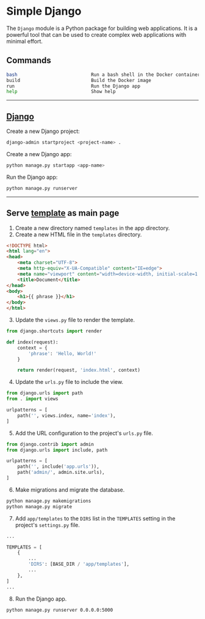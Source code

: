 # Simple Django

The `Django` module is a Python package for building web applications. It is a powerful tool that can be used to create complex web applications with minimal effort.

## Commands

```bash
bash                           Run a bash shell in the Docker container
build                          Build the Docker image
run                            Run the Django app
help                           Show help
```

---

## [Django](https://www.djangoproject.com/)

Create a new Django project:

```bash
django-admin startproject <project-name> .
```

Create a new Django app:

```bash
python manage.py startapp <app-name>
```

Run the Django app:

```bash
python manage.py runserver
```

---

## Serve [template](https://docs.djangoproject.com/en/5.0/ref/templates/) as main page

1. Create a new directory named `templates` in the app directory.
2. Create a new HTML file in the `templates` directory.

```html
<!DOCTYPE html>
<html lang="en">
<head>
    <meta charset="UTF-8">
    <meta http-equiv="X-UA-Compatible" content="IE=edge">
    <meta name="viewport" content="width=device-width, initial-scale=1.0">
    <title>Document</title>
</head>
<body>
    <h1>{{ phrase }}</h1>
</body>
</html>
```

3. Update the `views.py` file to render the template.

```python
from django.shortcuts import render

def index(request):
    context = {
        'phrase': 'Hello, World!'
    }

    return render(request, 'index.html', context)
```

4. Update the `urls.py` file to include the view.

```python
from django.urls import path
from . import views

urlpatterns = [
    path('', views.index, name='index'),
]
```

5. Add the URL configuration to the project's `urls.py` file.

```python
from django.contrib import admin
from django.urls import include, path

urlpatterns = [
    path('', include('app.urls')),
    path('admin/', admin.site.urls),
]
```

6. Make migrations and migrate the database.

```bash
python manage.py makemigrations
python manage.py migrate
```

7. Add `app/templates` to the `DIRS` list in the `TEMPLATES` setting in the project's `settings.py` file.

```python
...

TEMPLATES = [
    {
        ...
        'DIRS': [BASE_DIR / 'app/templates'],
        ...
    },
]
...
```


8. Run the Django app.

```bash
python manage.py runserver 0.0.0.0:5000
```
